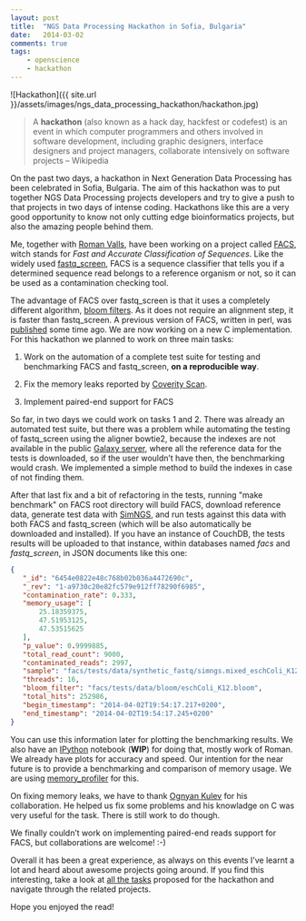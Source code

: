 ```yaml
---
layout: post
title:  "NGS Data Processing Hackathon in Sofia, Bulgaria"
date:   2014-03-02
comments: true
tags:
    - openscience
    - hackathon
---
```

![Hackathon]({{ site.url }}/assets/images/ngs_data_processing_hackathon/hackathon.jpg)

> A **hackathon** (also known as a hack day, hackfest or codefest) is an event in
which computer programmers and others involved in software development, including
graphic designers, interface designers and project managers, collaborate intensively
on software projects – Wikipedia

<!--more-->

On the past two days, a hackathon in Next Generation Data Processing has been
celebrated in Sofia, Bulgaria. The aim of this hackathon was to put together NGS Data
Processing projects developers and try to give a push to that projects in two days
of intense coding. Hackathons like this are a very good opportunity to know not
only cutting edge bioinformatics projects, but also the amazing people behind them.

Me, together with [Roman Valls][roman], have been working on a project called [FACS][facs],
witch stands for _Fast and Accurate Classification of Sequences_. Like the widely used
[fastq_screen][fastq_screen], FACS is a sequence classifier that tells you if a determined sequence
read belongs to a reference organism or not, so it can be used as a contamination checking tool.

The advantage of FACS over fastq_screen is that it uses a completely different algorithm, [bloom filters][bloom].
As it does not require an alignment step, it is faster than fastq_screen.
A previous version of FACS, written in perl, was [published][published] some time ago.
We are now working on a new C implementation. For this hackathon we planned to work on three main tasks:

1. Work on the automation of a complete test suite for testing and benchmarking FACS and fastq_screen,
**on a reproducible way**.

2. Fix the memory leaks reported by [Coverity Scan][coverty].

3. Implement paired-end support for FACS

So far, in two days we could work on tasks 1 and 2. There was already an automated
test suite, but there was a problem while automating the testing of fastq_screen using
the aligner bowtie2, because the indexes are not available in the public [Galaxy server][galaxy],
where all the reference data for the tests is downloaded, so if the user wouldn’t have then,
the benchmarking would crash. We implemented a simple method to build the indexes in case of not finding them.

After that last fix and a bit of refactoring in the tests, running "make benchmark"
on FACS root directory will build FACS, download reference data, generate test data with
[SimNGS][simngs], and run tests against this data with both FACS and fastq_screen
(which will be also automatically be downloaded and installed). If you have an
instance of CouchDB, the tests results will be uploaded to that instance, within
databases named _facs_ and _fastq\_screen_, in JSON documents like this one:

```json
{
   "_id": "6454e0822e48c768b02b036a4472690c",
   "_rev": "1-a9730c20e82fc579e912ff78290f6985",
   "contamination_rate": 0.333,
   "memory_usage": [
       25.18359375,
       47.51953125,
       47.53515625
   ],
   "p_value": 0.9999885,
   "total_read_count": 9000,
   "contaminated_reads": 2997,
   "sample": "facs/tests/data/synthetic_fastq/simngs.mixed_eschColi_K12_dm3_3000vs6000.fastq",
   "threads": 16,
   "bloom_filter": "facs/tests/data/bloom/eschColi_K12.bloom",
   "total_hits": 252986,
   "begin_timestamp": "2014-04-02T19:54:17.217+0200",
   "end_timestamp": "2014-04-02T19:54:17.245+0200"
}
```

You can use this information later for plotting the benchmarking results. We also
have an [IPython][ipython] notebook (**WIP**) for doing that, mostly work of Roman.
We already have plots for accuracy and speed. Our intention for the near future
is to provide a benchmarking and comparison of memory usage. We are using
[memory_profiler][mem_prof] for this.

On fixing memory leaks, we have to thank [Ognyan Kulev][ognyan] for his collaboration.
He helped us fix some problems and his knowladge on C was very useful for the task. There is still work to do though.

We finally couldn’t work on implementing paired-end reads support for FACS, but collaborations are welcome! :-)

Overall it has been a great experience, as always on this events I’ve learnt a lot
and heard about awesome projects going around. If you find this interesting, take a
look at [all the tasks][tasks] proposed for the hackathon and navigate through the related projects.

Hope you enjoyed the read!



[roman]: http://blogs.nopcode.org/brainstorm
[facs]: https://github.com/SciLifeLab/facs
[fastq_screen]: http://www.bioinformatics.babraham.ac.uk/projects/fastq_screen/
[bloom]: http://en.wikipedia.org/wiki/Bloom_filter
[published]: http://facs.scilifelab.se/
[coverty]: https://scan.coverity.com/projects/1599
[galaxy]: https://wiki.galaxyproject.org/Admin/DataIntegration
[simngs]: https://www.ebi.ac.uk/goldman-srv/simNGS/
[ipython]: https://github.com/SciLifeLab/facs/blob/master/facs/utils/benchmarks_facs.ipynb
[mem_prof]: https://github.com/fabianp/memory_profiler
[ognyan]: https://github.com/okulev
[tasks]: http://seqahead.cs.tu-dortmund.de/meetings:seqahead.hackathon4.tasks

